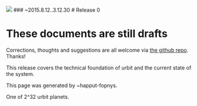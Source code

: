 <link rel="stylesheet" type="text/css" href="/home/pub/release-0/src/release.css" />

<img src="https://storage.googleapis.com/urbit-extra/logo/logo-white-100x100.png" class='logo' />
### ~2015.8.12..3.12.30
# Release 0

<div class='warning w'>

These documents are still drafts
================================

Corrections, thoughts and suggestions are all welcome via [the github repo](https://github.com/urbit/release-0). Thanks!

</div>

<p class='leader'>This release covers the technical foundation of urbit and the current state of the system.</p>

<list dataPath="/pub/release-0/materials"></list>

<div class='footer'>
<p>This page was generated by ~happut-fopnys.</p>
<p>One of 2^32 urbit planets.</p>
</div>